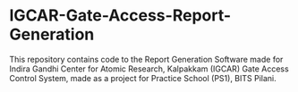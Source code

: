 # IGCAR-Gate-Access-Report-Generation
This repository contains code to the Report Generation Software made for Indira Gandhi Center for Atomic Research, Kalpakkam (IGCAR) Gate Access Control System, made as a project for Practice School (PS1), BITS Pilani.

